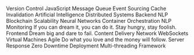 Version Control JavaScript Message Queue Event Sourcing Cache Invalidation Artificial Intelligence Distributed Systems Backend NLP Blockchain
Scalability Neural Networks Container Orchestration NLP Monitoring If you can dream it, you can do it. Stay hungry, stay foolish. Frontend Dream big and dare to fail. Content Delivery Network WebSockets Virtual Machines Agile
Do what you love and the money will follow. Server Response Zero Downtime Deployment Multi-threading Framework
